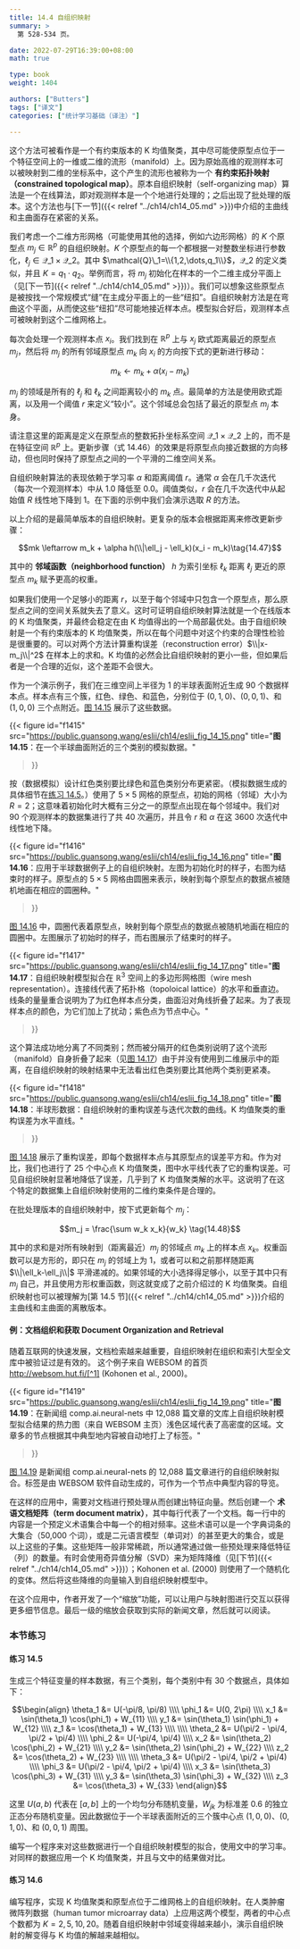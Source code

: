 ```yaml
---
title: 14.4 自组织映射
summary: >
  第 528-534 页。

date: 2022-07-29T16:39:00+08:00
math: true

type: book
weight: 1404

authors: ["Butters"]
tags: ["译文"]
categories: ["统计学习基础（译注）"]

---
```


这个方法可被看作是一个有约束版本的 K 均值聚类，其中尽可能使原型点位于一个特征空间上的一维或二维的流形（manifold）上。因为原始高维的观测样本可以被映射到二维的坐标系中，这个产生的流形也被称为一个 **有约束拓扑映射（constrained topological map）**。原本自组织映射（self-organizing map）算法是一个在线算法，即对观测样本是一个个地进行处理的；之后出现了批处理的版本。这个方法也与[下一节]({{< relref "../ch14/ch14_05.md" >}})中介绍的主曲线和主曲面存在紧密的关系。

我们考虑一个二维方形网格（可能使用其他的选择，例如六边形网格）的 $K$ 个原型点 $m_j\in\mathbb{R}^p$ 的自组织映射。$K$ 个原型点的每一个都根据一对整数坐标进行参数化，$\ell_j\in\mathcal{Q}\_1\times\mathcal{Q}\_2$。其中 $\mathcal{Q}\_1=\\{1,2,\dots,q_1\\}$，$\mathcal{Q}\_2$ 的定义类似，并且 $K=q_1\cdot q_2$。举例而言，将 $m_j$ 初始化在样本的一个二维主成分平面上（见[下一节]({{< relref "../ch14/ch14_05.md" >}})）。我们可以想象这些原型点是被按找一个常规模式“缝”在主成分平面上的一些“纽扣”。自组织映射方法是在弯曲这个平面，从而使这些“纽扣”尽可能地接近样本点。模型拟合好后，观测样本点可被映射到这个二维网格上。

每次会处理一个观测样本点 $x_i$。我们找到在 $\mathbb{R}^p$ 上与 $x_j$ 欧式距离最近的原型点 $m_j$，然后将 $m_j$ 的所有邻域原型点 $m_k$ 向 $x_i$ 的方向按下式的更新进行移动：

$$m_k \leftarrow m_k + \alpha (x_i - m_k)\tag{14.46}$$

$m_j$ 的领域是所有的 $\ell_j$ 和 $\ell_k$ 之间距离较小的 $m_k$ 点。最简单的方法是使用欧式距离，以及用一个阈值 $r$ 来定义“较小”。这个邻域总会包括了最近的原型点 $m_j$ 本身。

请注意这里的距离是定义在原型点的整数拓扑坐标系空间 $\mathcal{Q}\_1\times\mathcal{Q}\_2$ 上的，而不是在特征空间 $\mathbb{R}^p$ 上。更新步骤（式 14.46）的效果是将原型点向接近数据的方向移动，但也同时保持了原型点之间的一个平滑的二维空间关系。

自组织映射算法的表现依赖于学习率 $\alpha$ 和距离阈值 $r$。通常 $\alpha$ 会在几千次迭代（每次一个观测样本）中从 1.0 降低至 0.0。阈值类似，$r$ 会在几千次迭代中从起始值 $R$ 线性地下降到 1。在下面的示例中我们会演示选取 $R$ 的方法。

以上介绍的是最简单版本的自组织映射。更复杂的版本会根据距离来修改更新步骤：

$$mk \leftarrow m_k + \alpha h(\\|\ell_j - \ell_k)(x_i - m_k)\tag{14.47}$$

其中的 **邻域函数（neighborhood function）** $h$ 为索引坐标 $\ell_k$ 距离 $\ell_j$ 更近的原型点 $m_k$ 赋予更高的权重。

如果我们使用一个足够小的距离 $r$，以至于每个邻域中只包含一个原型点，那么原型点之间的空间关系就失去了意义。这时可证明自组织映射算法就是一个在线版本的 K 均值聚类，并最终会稳定在由 K 均值得出的一个局部最优处。由于自组织映射是一个有约束版本的 K 均值聚类，所以在每个问题中对这个约束的合理性检验是很重要的。可以对两个方法计算重构误差（reconstruction error）$\\|x-m_j\\|^2$ 在样本上的求和。K 均值的必然会比自组织映射的更小一些，但如果后者是一个合理的近似，这个差距不会很大。

作为一个演示例子，我们在三维空间上半径为 1 的半球表面附近生成 90 个数据样本点。样本点有三个簇，红色、绿色、和蓝色，分别位于 $(0,1,0)$、$(0,0,1)$、和 $(1,0,0)$ 三个点附近。[图 14.15](#figure-f1415) 展示了这些数据。

{{< figure
  id="f1415"
  src="https://public.guansong.wang/eslii/ch14/eslii_fig_14_15.png"
  title="**图 14.15**：在一个半球曲面附近的三个类别的模拟数据。"
>}}

按（数据模拟）设计红色类别要比绿色和蓝色类别分布更紧密。（模拟数据生成的具体细节在[练习 14.5](#练习-145)。）使用了 $5\times5$ 网格的原型点，初始的网格（邻域）大小为 $R=2$；这意味着初始化时大概有三分之一的原型点出现在每个邻域中。我们对 90 个观测样本的数据集进行了共 40 次遍历，并且令 $r$ 和 $\alpha$ 在这 3600 次迭代中线性地下降。

{{< figure
  id="f1416"
  src="https://public.guansong.wang/eslii/ch14/eslii_fig_14_16.png"
  title="**图 14.16**：应用于半球数据例子上的自组织映射。左图为初始化时的样子，右图为结束时的样子。原型点的 $5\times5$ 网格由圆圈来表示，映射到每个原型点的数据点被随机地画在相应的圆圈种。"
>}}

[图 14.16](#figure-f1416) 中，圆圈代表着原型点，映射到每个原型点的数据点被随机地画在相应的圆圈中。左图展示了初始时的样子，而右图展示了结束时的样子。

{{< figure
  id="f1417"
  src="https://public.guansong.wang/eslii/ch14/eslii_fig_14_17.png"
  title="**图 14.17**：自组织映射模型拟合在 $\mathbb{R}^3$ 空间上的多边形网格图（wire mesh representation）。连接线代表了拓扑格（topoloical lattice）的水平和垂直边。 线条的量量重合说明为了为红色样本点分类，曲面沿对角线折叠了起来。为了表现样本点的颜色，为它们加上了扰动；紫色点为节点中心。"
>}}

这个算法成功地分离了不同类别；然而被分隔开的红色类别说明了这个流形（manifold）自身折叠了起来（见[图 14.17](#figure-f1417)）由于并没有使用到二维展示中的距离，在自组织映射的映射结果中无法看出红色类别要比其他两个类别更紧凑。

{{< figure
  id="f1418"
  src="https://public.guansong.wang/eslii/ch14/eslii_fig_14_18.png"
  title="**图 14.18**：半球形数据：自组织映射的重构误差与迭代次数的曲线。K 均值聚类的重构误差为水平直线。"
>}}

[图 14.18](#figure-f1418) 展示了重构误差，即每个数据样本点与其原型点的误差平方和。作为对比，我们也进行了 25 个中心点 K 均值聚类，图中水平线代表了它的重构误差。可见自组织映射显著地降低了误差，几乎到了 K 均值聚类解的水平。这说明了在这个特定的数据集上自组织映射使用的二维约束条件是合理的。

在批处理版本的自组织映射中，按下式更新每个 $m_j$：

$$m_j = \frac{\sum w_k x_k}{w_k} \tag{14.48}$$

其中的求和是对所有映射到（距离最近）$m_j$ 的邻域点 $m_k$ 上的样本点 $x_k$。权重函数可以是方形的，即只在 $m_j$ 的邻域上为 1，或者可以和之前那样随距离 $\\|\ell_k-\ell_j\\|$ 平滑递减的。如果邻域的大小选择得足够小，以至于其中只有 $m_j$ 自己，并且使用方形权重函数，则这就变成了之前介绍过的 K 均值聚类。自组织映射也可以被理解为[第 14.5 节]({{< relref "../ch14/ch14_05.md" >}})介绍的主曲线和主曲面的离散版本。

#### 例：文档组织和获取 Document Organization and Retrieval

随着互联网的快速发展，文档检索越来越重要，自组织映射在组织和索引大型全文库中被验证过是有效的。
这个例子来自 WEBSOM 的首页 http://websom.hut.fi/[^1] (Kohonen et al., 2000)。

{{< figure
  id="f1419"
  src="https://public.guansong.wang/eslii/ch14/eslii_fig_14_19.png"
  title="**图 14.19**：在新闻组 comp.ai.neural-nets 中 12,088 篇文章的文库上自组织映射模型拟合结果的热力图（来自 WEBSOM 主页）浅色区域代表了高密度的区域。文章多的节点根据其中典型地内容被自动地打上了标签。"
>}}

[图 14.19](#figure-f1419) 是新闻组 comp.ai.neural-nets 的 12,088 篇文章进行的自组织映射拟合。标签是由 WEBSOM 软件自动生成的，可作为一个节点中典型内容的导览。

在这样的应用中，需要对文档进行预处理从而创建出特征向量。然后创建一个 **术语文档矩阵（term document matrix）**，其中每行代表了一个文档。每一行中的内容是一个预定义术语集合中每一个的相对频率。这些术语可以是一个字典词条的大集合（50,000 个词），或是二元语言模型（单词对）的甚至更大的集合，或是以上这些的子集。这些矩阵一般非常稀疏，所以通常通过做一些预处理来降低特征（列）的数量。有时会使用奇异值分解（SVD）来为矩阵降维（见[下节]({{< relref "../ch14/ch14_05.md" >}})）；Kohonen et al. (2000) 则使用了一个随机化的变体。然后将这些降维的向量输入到自组织映射模型中。

在这个应用中，作者开发了一个“缩放”功能，可以让用户与映射图进行交互以获得更多细节信息。最后一级的缩放会获取到实际的新闻文章，然后就可以阅读。

### 本节练习

#### 练习 14.5

生成三个特征变量的样本数据，有三个类别，每个类别中有 30 个数据点，具体如下：

$$\begin{align}
\theta_1 &= U(-\pi/8, \pi/8) \\\\
\phi_1   &= U(0, 2\pi) \\\\
x_1 &= \sin(\theta_1) \cos(\phi_1) + W_{11} \\\\
y_1 &= \sin(\theta_1) \sin(\phi_1) + W_{12} \\\\
z_1 &= \cos(\theta_1) + W_{13} \\\\
\\\\
\theta_2 &= U(\pi/2 - \pi/4, \pi/2 + \pi/4) \\\\
\phi_2   &= U(-\pi/4, \pi/4) \\\\
x_2 &= \sin(\theta_2) \cos(\phi_2) + W_{21} \\\\
y_2 &= \sin(\theta_2) \sin(\phi_2) + W_{22} \\\\
z_2 &= \cos(\theta_2) + W_{23} \\\\
\\\\
\theta_3 &= U(\pi/2 - \pi/4, \pi/2 + \pi/4) \\\\
\phi_3   &= U(\pi/2 - \pi/4, \pi/2 + \pi/4) \\\\
x_3 &= \sin(\theta_3) \cos(\phi_3) + W_{31} \\\\
y_3 &= \sin(\theta_3) \sin(\phi_3) + W_{32} \\\\
z_3 &= \cos(\theta_3) + W_{33}
\end{align}$$

这里 $U(a,b)$ 代表在 $[a,b]$ 上的一个均匀分布随机变量，$W_{jk}$ 为标准差 $0.6$ 的独立正态分布随机变量。因此数据位于一个半球表面附近的三个簇中心点 $(1,0,0)$、$(0,1,0)$、和 $(0,0,1)$ 周围。

编写一个程序来对这些数据进行一个自组织映射模型的拟合，使用文中的学习率。对同样的数据应用一个 K 均值聚类，并且与文中的结果做对比。

#### 练习 14.6

编写程序，实现 K 均值聚类和原型点位于二维网格上的自组织映射。在人类肿瘤微阵列数据（human tumor microarray data）上应用这两个模型，两者的中心点个数都为 $K=2,5,10,20$。随着自组织映射中邻域变得越来越小，演示自组织映射的解变得与 K 均值的解越来越相似。

[^1]: 工具似乎已经下线，这个链接会跳转到 https://www.aalto.fi/en/department-of-computer-science